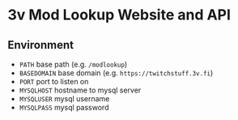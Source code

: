 # 3v Mod Lookup Website and API

## Environment

* `PATH` base path (e.g. `/modlookup`)
* `BASEDOMAIN` base domain (e.g. `https://twitchstuff.3v.fi`)
* `PORT` port to listen on
* `MYSQLHOST` hostname to mysql server
* `MYSQLUSER` mysql username
* `MYSQLPASS` mysql password
